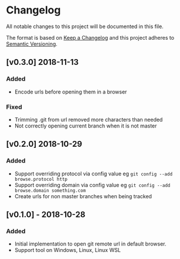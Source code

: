 # Changelog
All notable changes to this project will be documented in this file.

The format is based on [Keep a Changelog](http://keepachangelog.com/en/1.0.0/)
and this project adheres to [Semantic Versioning](http://semver.org/spec/v2.0.0.html).

## [v0.3.0] 2018-11-13
### Added
- Encode urls before opening them in a browser

### Fixed
- Trimming .git from url removed more characters than needed
- Not correctly opening current branch when it is not master

## [v0.2.0] 2018-10-29
### Added
- Support overriding protocol via config value eg `git config --add browse.protocol http`
- Support overriding domain via config value eg `git config --add browse.domain something.com`
- Create urls for non master branches when being tracked

## [v0.1.0] - 2018-10-28
### Added
- Initial implementation to open git remote url in default browser.
- Support tool on Windows, Linux, Linux WSL
